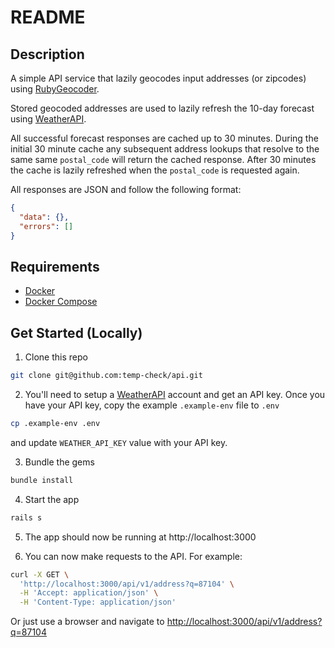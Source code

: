 # README

## Description

A simple API service that lazily geocodes input addresses (or zipcodes) using [RubyGeocoder](http://www.rubygeocoder.com).

Stored geocoded addresses are used to lazily refresh the 10-day forecast using [WeatherAPI](https://www.weatherapi.com).

All successful forecast responses are cached up to 30 minutes. During the initial 30 minute cache any subsequent address lookups that resolve to the same same `postal_code` will return the cached response. After 30 minutes the cache is lazily refreshed when the `postal_code` is requested again.

All responses are JSON and follow the following format:

```json
{
  "data": {},
  "errors": []
}
```

## Requirements

- [Docker](https://docs.docker.com/get-docker/)
- [Docker Compose](https://docs.docker.com/compose/install/)

## Get Started (Locally)

1. Clone this repo

```bash
git clone git@github.com:temp-check/api.git
```

2. You'll need to setup a [WeatherAPI](https://www.weatherapi.com/my/) account and get an API key. Once you have your API key, copy the example `.example-env` file to `.env`

```bash
cp .example-env .env
```

and update `WEATHER_API_KEY` value with your API key.

3. Bundle the gems

```bash
bundle install
```

4. Start the app
  
  ```bash
rails s
```

5. The app should now be running at http://localhost:3000

6. You can now make requests to the API. For example:

```bash
curl -X GET \
  'http://localhost:3000/api/v1/address?q=87104' \
  -H 'Accept: application/json' \
  -H 'Content-Type: application/json'
```

Or just use a browser and navigate to [http://localhost:3000/api/v1/address?q=87104](http://localhost:3000/api/v1/address?q=87104)
